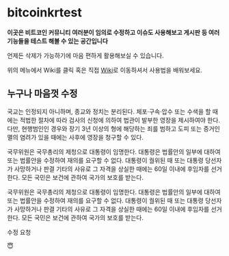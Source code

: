 # bitcoinkrtest

**이곳은 비트코인 커뮤니티 여러분이 임의로 수정하고 이슈도 사용해보고 게시판 등 여러 기능들을 테스트 해볼 수 있는 공간입니다**

언제든 삭제가 가능하기에 마음 편하게 활용해보실 수 있습니다.

위의 메뉴에서 Wiki를 클릭 혹은 직접 [Wiki](https://github.com/bitcoinkrorg/bitcoinkrtest/wiki)로 이동하셔서 사용법을 배워보세요.



## 누구나 마음껏 수정

국교는 인정되지 아니하며, 종교와 정치는 분리된다. 체포·구속·압수 또는 수색을 할 때에는 적법한 절차에 따라 검사의 신청에 의하여 법관이 발부한 영장을 제시하여야 한다. 다만, 현행범인인 경우와 장기 3년 이상의 형에 해당하는 죄를 범하고 도피 또는 증거인멸의 염려가 있을 때에는 사후에 영장을 청구할 수 있다.

국무위원은 국무총리의 제청으로 대통령이 임명한다. 대통령은 법률안의 일부에 대하여 또는 법률안을 수정하여 재의를 요구할 수 없다. 대통령이 궐위된 때 또는 대통령 당선자가 사망하거나 판결 기타의 사유로 그 자격을 상실한 때에는 60일 이내에 후임자를 선거한다. 모든 국민은 보건에 관하여 국가의 보호를 받는다.

국무위원은 국무총리의 제청으로 대통령이 임명한다. 대통령은 법률안의 일부에 대하여 또는 법률안을 수정하여 재의를 요구할 수 없다. 대통령이 궐위된 때 또는 대통령 당선자가 사망하거나 판결 기타의 사유로 그 자격을 상실한 때에는 60일 이내에 후임자를 선거한다. 모든 국민은 보건에 관하여 국가의 보호를 받는다.

수정 요청


😇
